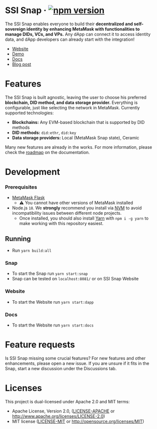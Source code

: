 # SSI Snap &middot; [![npm version](https://img.shields.io/npm/v/@blockchain-lab-um/ssi-snap.svg?style=flat)](https://www.npmjs.com/package/@blockchain-lab-um/ssi-snap)

The SSI Snap enables everyone to build their **decentralized and self-sovereign identity by enhancing MetaMask with functionalities to manage DIDs, VCs, and VPs.** Any dApp can connect it to access identity data, and dApp developers can already start with the integration!

- [Website](https://blockchain-lab-um.github.io/ssi-snap/)
- [Demo](https://blockchain-lab-um.github.io/course-dapp/)
- [Docs](https://blockchain-lab-um.github.io/ssi-snap-docs/)
- [Blog post](https://medium.com/@blockchainlabum/open-sourcing-ssi-snap-for-metamask-aaa176775be2)

# Features

The SSI Snap is built agnostic, leaving the user to choose his preferred **blockchain, DID method, and data storage provider.** Everything is configurable, just like selecting the network in MetaMask. Currently supported technologies:

- **Blockchains:** Any EVM-based blockchain that is supported by DID methods
- **DID methods:** `did:ethr`, `did:key`
- **Data storage providers:** Local (MetaMask Snap state), Ceramic

Many new features are already in the works. For more information, please check the [roadmap](https://blockchain-lab-um.github.io/ssi-snap-docs/docs/roadmap) on the documentation.

# Development

### Prerequisites

- [MetaMask Flask](https://metamask.io/flask/)
  - ⚠️ You cannot have other versions of MetaMask installed
- Node.js `18`. We **strongly** recommend you install via [NVM](https://github.com/creationix/nvm) to avoid incompatibility issues between different node projects.
  - Once installed, you should also install [Yarn](http://yarnpkg.com/) with `npm i -g yarn` to make working with this repository easiest.

## Running

- Run `yarn build:all`

### Snap

- To start the Snap run `yarn start:snap`
- Snap can be tested on `localhost:8081/` or on SSI Snap Website

### Website

- To start the Website run `yarn start:dapp`

### Docs

- To start the Website run `yarn start:docs`

# Feature requests

Is SSI Snap missing some crucial features? For new features and other enhancements, please open a new issue. If you are unsure if it fits in the Snap, start a new discussion under the Discussions tab.

# Licenses

This project is dual-licensed under Apache 2.0 and MIT terms:

- Apache License, Version 2.0, ([LICENSE-APACHE](LICENSE-APACHE) or http://www.apache.org/licenses/LICENSE-2.0)
- MIT license ([LICENSE-MIT](LICENSE-MIT) or http://opensource.org/licenses/MIT)
